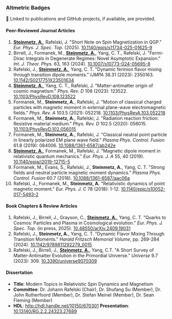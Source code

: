<h3>Altmetric Badges</h3>

<script async src="https://badge.dimensions.ai/badge.js" charset="utf-8"></script>
<script type='text/javascript' src='https://d1bxh8uas1mnw7.cloudfront.net/assets/embed.js'></script>

<p>🔗 Linked to publications and GitHub projects, if available, are provided.</p>

<h4>Peer-Reviewed Journal Articles</h4>
<ol>
  <li>
    <strong><a href="https://github.com/ajsteinmetz/short-note-qgp">Steinmetz, A.</a></strong>, Rafelski, J. "Short Note on Spin Magnetization in QGP." <i>Eur. Phys. J. Spec. Top.</i> (2025). <a href="https://doi.org/10.1140/epjs/s11734-025-01625-9">10.1140/epjs/s11734-025-01625-9</a> <span class="__dimensions_badge_embed__" data-doi="10.1140/epjs/s11734-025-01625-9" data-hide-zero-citations="true" data-style="small_circle"></span> <div data-badge-type='donut' data-badge-popover='right' data-doi="10.1140/epjs/s11734-025-01625-9" data-hide-no-mentions="true" class="altmetric-embed"></div>
  </li>
  <li>
    Birrell, J., Formanek, M., <strong><a href="https://github.com/ajsteinmetz/fermi-distribution">Steinmetz, A.</a></strong>, Yang, C. T., Rafelski, J. "Fermi-Dirac Integrals in Degenerate Regimes: Novel Asymptotic Expansion." <i>Int. J. Theor. Phys.</i> 63, 163 (2024). <a href="https://doi.org/10.1007/s10773-024-05695-8">10.1007/s10773-024-05695-8</a> <span class="__dimensions_badge_embed__" data-doi="10.1007/s10773-024-05695-8" data-hide-zero-citations="true" data-style="small_circle"></span>  <div data-badge-type='donut' data-badge-popover='right' data-doi="10.1007/s10773-024-05695-8" data-hide-no-mentions="true" class="altmetric-embed"></div>
  </li>
  <li>
    Rafelski, J., <strong><a href="https://github.com/ajsteinmetz/neutrino-transition-moments">Steinmetz, A.</a></strong>, Yang, C. T. "Dynamic fermion flavor mixing through transition dipole moments." <em>IJMPA</em> 38.31 (2023): 2350163. <a href="https://doi.org/10.1142/S0217751X23501634">10.1142/S0217751X23501634</a> <span class="__dimensions_badge_embed__" data-doi="10.1142/S0217751X23501634" data-hide-zero-citations="true" data-style="small_circle"></span>  <div data-badge-type='donut' data-badge-popover='right' data-doi="10.1142/S0217751X23501634" data-hide-no-mentions="true" class="altmetric-embed"></div>
  </li>
  <li>
    <strong><a href="https://github.com/ajsteinmetz/plasma-partition">Steinmetz, A.</a></strong>, Yang, C. T., Rafelski, J. "Matter-antimatter origin of cosmic magnetism." <em>Phys. Rev. D</em> 108 (2023): 123522. <a href="https://doi.org/10.1103/PhysRevD.108.123522">10.1103/PhysRevD.108.123522</a> <span class="__dimensions_badge_embed__" data-doi="10.1103/PhysRevD.108.123522" data-hide-zero-citations="true" data-style="small_circle"></span>  <div data-badge-type='donut' data-badge-popover='right' data-doi="10.1103/PhysRevD.108.123522" data-hide-no-mentions="true" class="altmetric-embed"></div>
  </li>
  <li>
    Formanek, M., <strong>Steinmetz, A.</strong>, Rafelski, J. "Motion of classical charged particles with magnetic moment in external plane-wave electromagnetic fields." <em>Phys. Rev. A</em> 103.5 (2021): 052218. <a href="https://doi.org/10.1103/PhysRevA.103.052218">10.1103/PhysRevA.103.052218</a> <span class="__dimensions_badge_embed__" data-doi="10.1103/PhysRevA.103.052218" data-hide-zero-citations="true" data-style="small_circle"></span>  <div data-badge-type='donut' data-badge-popover='right' data-doi="10.1103/PhysRevA.103.052218" data-hide-no-mentions="true" class="altmetric-embed"></div>
  </li>
  <li>
    Formanek, M., <strong>Steinmetz, A.</strong>, Rafelski, J. "Radiation reaction friction: Resistive material medium." <em>Phys. Rev. D</em> 102.5 (2020): 056015. <a href="https://doi.org/https://doi.org/10.1103/PhysRevD.102.056015">10.1103/PhysRevD.102.056015</a> <span class="__dimensions_badge_embed__" data-doi="10.1103/PhysRevD.102.056015" data-hide-zero-citations="true" data-style="small_circle"></span>  <div data-badge-type='donut' data-badge-popover='right' data-doi="10.1103/PhysRevD.102.056015" data-hide-no-mentions="true" class="altmetric-embed"></div>
  </li>
  <li>
    Formanek, M., <strong>Steinmetz, A.</strong>, Rafelski, J. "Classical neutral point particle in linearly polarized EM plane wave field." <em>Plasma Phys. Control. Fusion</em> 61.8 (2019): 084006. <a href="https://doi.org/10.1088/1361-6587/ab242e">10.1088/1361-6587/ab242e</a> <span class="__dimensions_badge_embed__" data-doi="10.1088/1361-6587/ab242e" data-hide-zero-citations="true" data-style="small_circle"></span>  <div data-badge-type='donut' data-badge-popover='right' data-doi="10.1088/1361-6587/ab242e" data-hide-no-mentions="true" class="altmetric-embed"></div>
  </li>
  <li>
    <strong><a href="https://github.com/ajsteinmetz/magnetic-dipole-moment">Steinmetz, A.</a></strong>, Formanek, M., Rafelski, J. "Magnetic dipole moment in relativistic quantum mechanics." <em>Eur. Phys. J. A</em> 55, 40 (2019). <a href="https://doi.org/10.1140/epja/i2019-12715-5">10.1140/epja/i2019-12715-5</a> <span class="__dimensions_badge_embed__" data-doi="10.1140/epja/i2019-12715-5" data-hide-zero-citations="true" data-style="small_circle"></span>  <div data-badge-type='donut' data-badge-popover='right' data-doi="10.1140/epja/i2019-12715-5" data-hide-no-mentions="true" class="altmetric-embed"></div>
  </li>
  <li>
    Formanek, M., Evans, S., Rafelski, J., <strong>Steinmetz, A.</strong>, Yang, C. T. "Strong fields and neutral particle magnetic moment dynamics." <em>Plasma Phys. Control. Fusion</em> 60.7 (2018). <a href="https://doi.org/10.1088/1361-6587/aac06a">10.1088/1361-6587/aac06a</a> <span class="__dimensions_badge_embed__" data-doi="10.1088/1361-6587/aac06a" data-hide-zero-citations="true" data-style="small_circle"></span>  <div data-badge-type='donut' data-badge-popover='right' data-doi="10.1088/1361-6587/aac06a" data-hide-no-mentions="true" class="altmetric-embed"></div>
  </li>
  <li>
    Rafelski, J., Formanek, M., <strong>Steinmetz, A.</strong> "Relativistic dynamics of point magnetic moment." <em>Eur. Phys. J. C</em> 78 (2018): 1-12. <a href="https://doi.org/10.1140/epjc/s10052-017-5493-2">10.1140/epjc/s10052-017-5493-2</a> <span class="__dimensions_badge_embed__" data-doi="10.1140/epjc/s10052-017-5493-2" data-hide-zero-citations="true" data-style="small_circle"></span>  <div data-badge-type='donut' data-badge-popover='right' data-doi="10.1140/epjc/s10052-017-5493-2" data-hide-no-mentions="true" class="altmetric-embed"></div>
  </li>
</ol>

<h4>Book Chapters &amp; Review Articles</h4>
<ol>
  <li>
    Rafelski, J., Birrell, J., Grayson, C., <strong><a href="https://github.com/ajsteinmetz/thesis-collab-project">Steinmetz, A.</a></strong>, Yang, C. T. "Quarks to Cosmos: Particles and Plasma in Cosmological evolution." <i>Eur. Phys. J. Spec. Top.</i> (in press, 2025). <a href="https://doi.org/10.48550/arXiv.2409.19031">10.48550/arXiv.2409.19031</a> <span class="__dimensions_badge_embed__" data-doi="10.48550/arXiv.2409.19031" data-hide-zero-citations="true" data-style="small_circle"></span>  <div data-badge-type='donut' data-badge-popover='right' data-altmetric-id="168842996" data-hide-no-mentions="true" class="altmetric-embed"></div>
  </li>
  <li>
    Rafelski, J., <strong>Steinmetz, A.</strong>, Yang, C. T. "Dynamic Flavor Mixing Through Transition Moments." <em>Harald Fritzsch Memorial Volume</em>, pp. 269-284 (2024). <a href="https://doi.org/10.1142/9789811292279_0015">10.1142/9789811292279_0015</a> <span class="__dimensions_badge_embed__" data-doi="10.1142/9789811292279_0015" data-hide-zero-citations="true" data-style="small_circle"></span>  <div data-badge-type='donut' data-badge-popover='right' data-doi="10.1142/9789811292279_0015" data-hide-no-mentions="true" class="altmetric-embed"></div>
  </li>
  <li>
    Rafelski, J., Birrell, J., <strong><a href="https://github.com/ajsteinmetz/a-short-survey">Steinmetz, A.</a></strong>, Yang, C.T. "A Short Survey of Matter-Antimatter Evolution in the Primordial Universe." <em>Universe</em> 9.7 (2023): 309. <a href="https://doi.org/10.3390/universe9070309">10.3390/universe9070309</a> <span class="__dimensions_badge_embed__" data-doi="10.3390/universe9070309" data-hide-zero-citations="true" data-style="small_circle"></span>  <div data-badge-type='donut' data-badge-popover='right' data-doi="10.3390/universe9070309" data-hide-no-mentions="true" class="altmetric-embed"></div>
  </li>
</ol>

<h4>Dissertation</h4>
<ul>
  <li><strong>Title</strong>: Modern Topics in Relativistic Spin Dynamics and Magnetism</li>
  <li><strong>Committee</strong>: Dr. Johann Rafelski (Chair), Dr. Shufang Su (Member), Dr. John Rutherfoord (Member), Dr. Stefan Meinel (Member), Dr. Sean Fleming (Member)</li>
  <li><strong>HDL</strong>: <a href="http://hdl.handle.net/10150/670301">http://hdl.handle.net/10150/670301</a> <strong>Presentation</strong>: <a href="http://dx.doi.org/10.13140/RG.2.2.24323.27689">10.13140/RG.2.2.24323.27689</a></li>
</ul>
